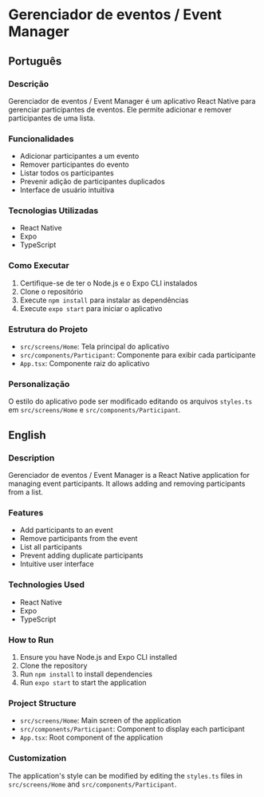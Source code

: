 # Gerenciador de eventos / Event Manager

## Português

### Descrição
Gerenciador de eventos / Event Manager é um aplicativo React Native para gerenciar participantes de eventos. Ele permite adicionar e remover participantes de uma lista.

### Funcionalidades
- Adicionar participantes a um evento
- Remover participantes do evento
- Listar todos os participantes
- Prevenir adição de participantes duplicados
- Interface de usuário intuitiva

### Tecnologias Utilizadas
- React Native
- Expo
- TypeScript

### Como Executar
1. Certifique-se de ter o Node.js e o Expo CLI instalados
2. Clone o repositório
3. Execute `npm install` para instalar as dependências
4. Execute `expo start` para iniciar o aplicativo

### Estrutura do Projeto
- `src/screens/Home`: Tela principal do aplicativo
- `src/components/Participant`: Componente para exibir cada participante
- `App.tsx`: Componente raiz do aplicativo

### Personalização
O estilo do aplicativo pode ser modificado editando os arquivos `styles.ts` em `src/screens/Home` e `src/components/Participant`.

## English

### Description
Gerenciador de eventos / Event Manager is a React Native application for managing event participants. It allows adding and removing participants from a list.

### Features
- Add participants to an event
- Remove participants from the event
- List all participants
- Prevent adding duplicate participants
- Intuitive user interface

### Technologies Used
- React Native
- Expo
- TypeScript

### How to Run
1. Ensure you have Node.js and Expo CLI installed
2. Clone the repository
3. Run `npm install` to install dependencies
4. Run `expo start` to start the application

### Project Structure
- `src/screens/Home`: Main screen of the application
- `src/components/Participant`: Component to display each participant
- `App.tsx`: Root component of the application

### Customization
The application's style can be modified by editing the `styles.ts` files in `src/screens/Home` and `src/components/Participant`.